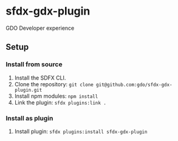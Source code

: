 sfdx-gdx-plugin
===============

GDO Developer experience

## Setup
### Install from source
1. Install the SDFX CLI.
1. Clone the repository: `git clone git@github.com:gdo/sfdx-gdx-plugin.git`
1. Install npm modules: `npm install`
1. Link the plugin: `sfdx plugins:link .`

### Install as plugin
1. Install plugin: `sfdx plugins:install sfdx-gdx-plugin`
